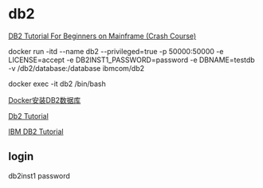 # db2

[DB2 Tutorial For Beginners on Mainframe (Crash Course)](https://www.youtube.com/watch?v=pQ5TtKDEab4)

docker run -itd --name db2 --privileged=true -p 50000:50000 -e LICENSE=accept -e DB2INST1_PASSWORD=password -e DBNAME=testdb  -v /db2/database:/database ibmcom/db2

docker exec -it db2 /bin/bash

[Docker安装DB2数据库](https://www.cnblogs.com/werr370/p/16072984.html)

[Db2 Tutorial](https://www.db2tutorial.com/)

[IBM DB2 Tutorial](https://www.ibmmainframer.com/db2-tutorial/)

## login

db2inst1
password
